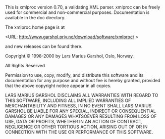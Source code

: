 
This is xmlproc version 0.70, a validating XML parser. xmlproc can be
freely used for commercial and non-commercial purposes. Documentation
is available in the doc directory.

The xmlproc home page is at 

  <URL: http://www.garshol.priv.no/download/software/xmlproc/ >

and new releases can be found there.



Copyright © 1998-2000 by Lars Marius Garshol, Oslo, Norway.


All Rights Reserved

Permission to use, copy, modify, and distribute this software and its
documentation for any purpose and without fee is hereby granted,
provided that the above copyright notice appear in all copies.


LARS MARIUS GARSHOL DISCLAIMS ALL WARRANTIES WITH REGARD TO THIS
SOFTWARE, INCLUDING ALL IMPLIED WARRANTIES OF MERCHANTABILITY AND
FITNESS, IN NO EVENT SHALL LARS MARIUS GARSHOL BE LIABLE FOR ANY
SPECIAL, INDIRECT OR CONSEQUENTIAL DAMAGES OR ANY DAMAGES WHATSOEVER
RESULTING FROM LOSS OF USE, DATA OR PROFITS, WHETHER IN AN ACTION OF
CONTRACT, NEGLIGENCE OR OTHER TORTIOUS ACTION, ARISING OUT OF OR IN
CONNECTION WITH THE USE OR PERFORMANCE OF THIS SOFTWARE.

